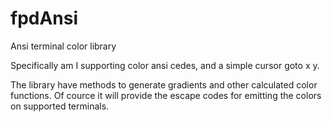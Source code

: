 # fpdAnsi
Ansi terminal color library

Specifically am I supporting color ansi cedes, and a simple cursor goto x y.

The library have methods to generate gradients and other calculated color functions.
Of cource it will provide the escape codes for emitting the colors on supported terminals.
